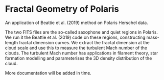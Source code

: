 # Fractal Geometry of Polaris

An application of Beattie et al. (2019) method on Polaris Herschel data.

The two FITS files are the so-called saxophone and quiet regions in Polaris. We run it the Beattie et al. (2019) code on these regions, constructing mass-length fractal dimension curves. We extract the fractal dimension at the cloud scale and use this to measure the turbulent Mach number of the clouds. The turbulent Mach number has applications in filament theory, star formation modelling and parameterises the 3D density distribution of the cloud.

More documentation will be added in time.
